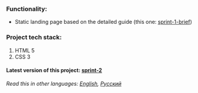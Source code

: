 ### Functionality: 
* Static landing page based on the detailed guide (this one: [sprint-1-brief](sprint-1-brief.pdf)) 
### Project tech stack:
1. HTML 5
2. CSS 3
#### Latest version of this project: [sprint-2](../sprint-2)
*Read this in other languages: [English](README.md), [Русский](README.ru.md)*
